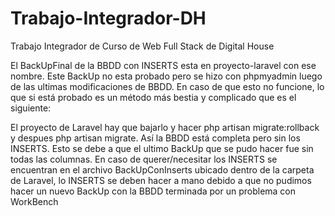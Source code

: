 # Trabajo-Integrador-DH
Trabajo Integrador de Curso de Web Full Stack de Digital House

El BackUpFinal de la BBDD con INSERTS esta en proyecto-laravel con ese nombre. Este BackUp no esta probado pero se hizo con phpmyadmin luego de las ultimas modificaciones de BBDD. En caso de que esto no funcione, lo que si está probado es un método más bestia y complicado que es el siguiente:


El proyecto de Laravel hay que bajarlo y hacer php artisan migrate:rollback y despues php artisan migrate. Así la BBDD está completa pero sin los INSERTS. Esto se debe a que el ultimo BackUp que se pudo hacer fue sin todas las columnas.
En caso de querer/necesitar los INSERTS se encuentran en el archivo BackUpConInserts ubicado dentro de la carpeta de Laravel, lo INSERTS se deben hacer a mano debido a que no pudimos hacer un nuevo BackUp con la BBDD terminada por un problema con WorkBench
